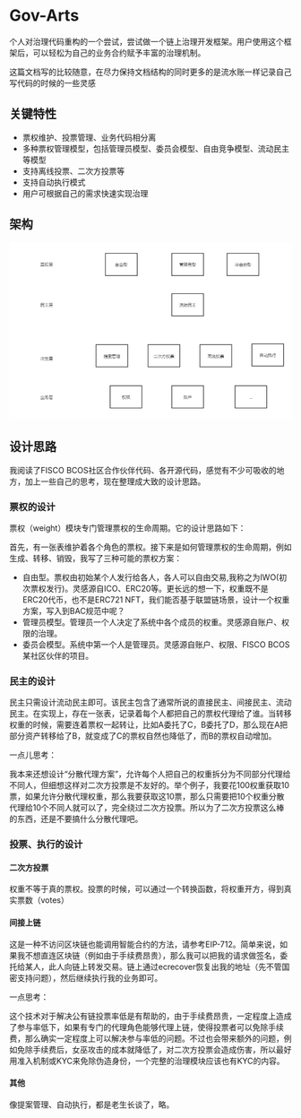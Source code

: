 # Gov-Arts

个人对治理代码重构的一个尝试，尝试做一个链上治理开发框架。用户使用这个框架后，可以轻松为自己的业务合约赋予丰富的治理机制。

这篇文档写的比较随意，在尽力保持文档结构的同时更多的是流水账一样记录自己写代码的时候的一些灵感

## 关键特性

- 票权维护、投票管理、业务代码相分离
- 多种票权管理模型，包括管理员模型、委员会模型、自由竞争模型、流动民主等模型
- 支持离线投票、二次方投票等
- 支持自动执行模式
- 用户可根据自己的需求快速实现治理

## 架构

![](image/设想.png)


## 设计思路

我阅读了FISCO BCOS社区合作伙伴代码、各开源代码，感觉有不少可吸收的地方，加上一些自己的思考，现在整理成大致的设计思路。

### 票权的设计

票权（weight）模块专门管理票权的生命周期。它的设计思路如下：

首先，有一张表维护着各个角色的票权。接下来是如何管理票权的生命周期，例如生成、转移、销毁，我写了三种可能的票权方案：

- 自由型。票权由初始某个人发行给各人，各人可以自由交易,我称之为IWO(初次票权发行)。灵感源自ICO、ERC20等。更长远的想一下，权重既不是ERC20代币，也不是ERC721 NFT，我们能否基于联盟链场景，设计一个权重方案，写入到BAC规范中呢？
- 管理员模型。管理员一个人决定了系统中各个成员的权重。灵感源自账户、权限的治理。
- 委员会模型。系统中第一个人是管理员。灵感源自账户、权限、FISCO BCOS某社区伙伴的项目。

### 民主的设计

民主只需设计流动民主即可。该民主包含了通常所说的直接民主、间接民主、流动民主。在实现上，存在一张表，记录着每个人都把自己的票权代理给了谁。当转移权重的时候，需要连着票权一起转让，比如A委托了C，B委托了D，那么现在A把部分资产转移给了B，就变成了C的票权自然也降低了，而B的票权自动增加。

一点儿思考：

我本来还想设计“分散代理方案”，允许每个人把自己的权重拆分为不同部分代理给不同人，但细想这样对二次方投票是不友好的。举个例子，我要花100权重获取10票，如果允许分散代理权重，那么我要获取这10票，那么只需要把10个权重分散代理给10个不同人就可以了，完全绕过二次方投票。所以为了二次方投票这么棒的东西，还是不要搞什么分散代理吧。


### 投票、执行的设计

#### 二次方投票
权重不等于真的票权。投票的时候，可以通过一个转换函数，将权重开方，得到真实票数（votes）

#### 间接上链

这是一种不访问区块链也能调用智能合约的方法，请参考EIP-712。简单来说，如果我不想直连区块链（例如由于手续费昂贵），那么我可以把我的请求做签名，委托给某人，此人向链上转发交易。链上通过ecrecover恢复出我的地址（先不管国密支持问题），然后继续执行我的业务即可。

一点思考：

这个技术对于解决公有链投票率低是有帮助的，由于手续费昂贵，一定程度上造成了参与率低下，如果有专门的代理角色能够代理上链，使得投票者可以免除手续费，那么确实一定程度上可以解决参与率低的问题。不过也会带来额外的问题，例如免除手续费后，女巫攻击的成本就降低了，对二次方投票会造成伤害，所以最好用准入机制或KYC来免除伪造身份，一个完整的治理模块应该也有KYC的内容。

#### 其他
像提案管理、自动执行，都是老生长谈了，略。






